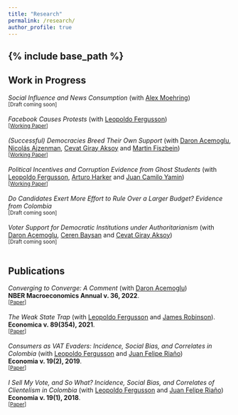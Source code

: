 ```yaml
---
title: "Research"
permalink: /research/
author_profile: true
---
```

{% include base_path %}
---

**Work in Progress**
------


*Social Influence and News Consumption* (with [Alex Moehring](https://sites.google.com/view/alexmoehring)) <br>
<sub>[Draft coming soon]</sub>
<br>
<br>
*Facebook Causes Protests* (with [Leopoldo Fergusson](https://www.leopoldofergusson.com/)) 
<br>
<sub>\[[Working Paper](../files/FergussonMolina2019WP.pdf)\]</sub> 
<br>
<br>
*(Successful) Democracies Breed Their Own Support* (with [Daron Acemoglu](https://economics.mit.edu/people/faculty/daron-acemoglu), [Nicolás Ajzenman](https://www.ajzenman.com/), [Cevat Giray Aksoy](https://cevatgirayaksoy.com/) and [Martin Fiszbein](https://sites.google.com/site/martinfiszbein/))
<br>
<sub>\[[Working Paper](../files/AcemogluAjzenmanAksoyFiszbeinMolina2021.pdf)\]</sub> 
<br>
<br>
*Political Incentives and Corruption Evidence from Ghost Students* (with [Leopoldo Fergusson](https://www.leopoldofergusson.com/), [Arturo Harker]() and [Juan Camilo Yamin]())
<br>
<sub>\[[Working Paper](../files/FergussonHarkerMolinaYamin2023.pdf)\]</sub> 
<br>
<br>
*Do Candidates Exert More Effort to Rule Over a Larger Budget? Evidence from Colombia*
<br>
<sub>[Draft coming soon]</sub> 
<br>
<br>
*Voter Support for Democratic Institutions under Authoritarianism* (with [Daron Acemoglu](https://economics.mit.edu/people/faculty/daron-acemoglu), [Ceren Baysan](https://sites.google.com/site/cerenbaysan/home) and [Cevat Giray Aksoy](https://cevatgirayaksoy.com/))
<br>
<sub>[Draft coming soon]</sub> 
<br>
<br>


**Publications**
------

*Converging to Converge: A Comment* (with [Daron Acemoglu](https://economics.mit.edu/people/faculty/daron-acemoglu))
<br>
**NBER Macroeconomics Annual v. 36, 2022**.
<br>
<sub>\[[Paper](../files/AcemogluMolina2022.pdf)\]</sub>
<br>
<br>
*The Weak State Trap* (with [Leopoldo Fergusson](https://www.leopoldofergusson.com/) and [James Robinson]()).
<br>
**Economica v. 89(354), 2021**.
<br>
<sub>\[[Paper](../files/FergussonMolinaRobinson2022.pdf)\]</sub>
<br>
<br>
*Consumers as VAT Evaders: Incidence, Social Bias, and Correlates in Colombia* (with [Leopoldo Fergusson](https://www.leopoldofergusson.com/) and [Juan Felipe Riaño](https://www.juanfeliperiano.com/))
<br>
**Economia v. 19(2), 2019**.
<br>
<sub>\[[Paper](../files/FergussonMolinaRiano2019.pdf)\] </sub> 
<br>
<br>
*I Sell My Vote, and So What? Incidence, Social Bias, and Correlates of Clientelism in Colombia* (with [Leopoldo Fergusson](https://www.leopoldofergusson.com/) and [Juan Felipe Riaño](https://www.juanfeliperiano.com/))
<br>
**Economia v. 19(1), 2018**.
<br>
<sub>\[[Paper](../files/FergussonMolinaRiano2018.pdf)\]</sub>  
<br>
<br>